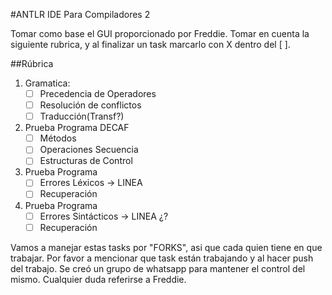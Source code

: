 #ANTLR IDE Para Compiladores 2

Tomar como base el GUI proporcionado por Freddie. Tomar en cuenta la siguiente rubrica, y al finalizar un task marcarlo con X dentro del [ ].

##Rúbrica

1. Gramatica:
	- [ ] Precedencia de Operadores
	- [ ] Resolución de conflictos
	- [ ] Traducción(Transf?)
2. Prueba Programa DECAF
	- [ ] Métodos
	- [ ] Operaciones Secuencia
	- [ ] Estructuras de Control
3. Prueba Programa
	- [ ] Errores Léxicos -> LINEA
	- [ ] Recuperación
4. Prueba Programa 
	- [ ] Errores Sintácticos -> LINEA ¿?
	- [ ] Recuperación

Vamos a manejar estas tasks por "FORKS", asi que cada quien tiene en que trabajar. Por favor a mencionar que task están trabajando y al hacer push del trabajo. Se creó un grupo de whatsapp para mantener el control del mismo. Cualquier duda referirse a Freddie.



